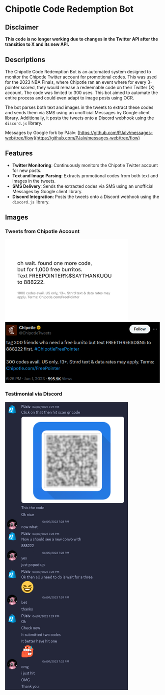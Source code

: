 # Chipotle Code Redemption Bot

## Disclaimer

**This code is no longer working due to changes in the Twitter API after the transition to X and its new API.**

## Descriptions

The Chipotle Code Redemption Bot is an automated system designed to monitor the Chipotle Twitter account for promotional codes. This was used for the 2023 NBA Finals, where Chipotle ran an event where for every 3-pointer scored, they would release a redeemable code on their Twitter (X) account. The code was limited to 300 uses. This bot aimed to automate the entire process and could even adapt to image posts using OCR. 

The bot parses both text and images in the tweets to extract these codes and sends them via SMS using an unofficial Messages by Google client library. Additionally, it posts the tweets onto a Discord webhook using the `discord.js` library.

Messages by Google fork by PJalv: [https://github.com/PJalv/messages-web/tree/flow](https://github.com/PJalv/messages-web/tree/flow)

## Features

- **Twitter Monitoring**: Continuously monitors the Chipotle Twitter account for new posts.
- **Text and Image Parsing**: Extracts promotional codes from both text and images in the tweets.
- **SMS Delivery**: Sends the extracted codes via SMS using an unofficial Messages by Google client library.
- **Discord Integration**: Posts the tweets onto a Discord webhook using the `discord.js` library.


## Images

### Tweets from Chipotle Account
<span>
  <img src="assets/image-tweet.png" alt="Tweet with Code Embedded in an Image" width="400">
  <img src="assets/tweet.png" alt="Tweet with Code" width="600">
</span>

### Testimonial via Discord
<img src="assets/testimonial.png" alt="Testimonial via Discord" width="400">
